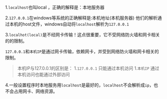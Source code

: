 1.`localhost`也叫local ，正确的解释是：本地服务器

2.`127.0.0.1`在windows等系统的正确解释是:本机地址(本机服务器)
他们的解析通过本机的host文件，windows自动将`localhost`解析为`127.0.0.1`

3.`localhot(local)`是不经网卡传输！这点很重要，它不受网络防火墙和网卡相关的的限制。

`127.0.0.1`和`本机IP`是通过网卡传输，依赖网卡，并受到网络防火墙和网卡相关的限制。

>本机IP与127.0.0.1的区别是：
>1.`127.0.0.1` 只能通过本机访问
>1.`本机IP` 通过本机访问也能通过外部访问

4.一般设置程序时本地服务用`localhost`是最好的，`localhost`不会解析成`ip`，也不会占用网卡、网络资源。